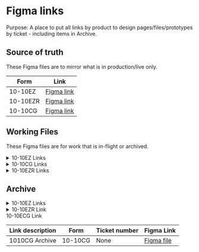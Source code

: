 # Figma links

Purpose: A place to put all links by product to design pages/files/prototypes by ticket - including items in Archive.


## Source of truth

These Figma files are to mirror what is in production/live only.

  
| Form  | Link  |
|-----------------------------------------------------------|-----------------| 
| 10-10EZ  | [Figma link](https://www.figma.com/design/W1cs6Gjx3MR5VU0EjurHLZ/10-10EZ-Production?node-id=0-1&t=cknMS2j1DvuifgUw-1) |
| 10-10EZR  | [Figma link](URL) | 
| 10-10CG  | [Figma link](https://www.figma.com/design/ZLGXh1HFssRudTJeX190Zg/10-10CG---Production-File?node-id=0-1&p=f&t=kIGzGs4cX2BvA7Ki-0) | 


## Working Files

These Figma files are for work that is in-flight or archived.

<details>


<summary>10-10EZ Links</summary>

| Link description  | Ticket number | Figma Link |
|-----------------------------------------------------------|-----------------|-----------------|-----------------| 
| CYOA Task List Prototypes (used for testing)  | [Research folder](https://github.com/department-of-veterans-affairs/va.gov-team/tree/master/products/health-care/application/va-application/research/2025-06-Task%20List%20and%20Traditional%20Form%20Unmoderated) | [Figma separate file](https://www.figma.com/design/0DGvBhCaSMf6WH1ofSw35y/10-10EZ---CYOA-Task-List---Prototypes---Study--?node-id=1-111&t=Maa2LwG2WyLwzvFw-0) |
| CYOA Task List Exploration  | [Ticket](url) | [Figma separate file](https://www.figma.com/design/gQfpIymox9UgkBSwlZXUhy/10-10EZ---Working-File---EPIC-CYOA?node-id=0-1&p=f&t=Maa2LwG2WyLwzvFw-0) |
| Print PDF - Confirmation page and Reivew Alert | [104471](url) and [108132](url) | [Figma designs](https://www.figma.com/design/UljiHam46o5DItC5iDgmPd/10-10EZ-Working-File?node-id=8542-43880) and [nested error alert](https://www.figma.com/design/UljiHam46o5DItC5iDgmPd/10-10EZ-Working-File?node-id=9109-13829) |
| Toxic Exposure brancing logic | [89059](url) | [Figma designs](https://www.figma.com/design/UljiHam46o5DItC5iDgmPd/10-10EZ-Working-File?node-id=5148-33527) |
| Toxic Exposure content updates  | [81910](https://app.zenhub.com/workspaces/10-10-health-apps-5fff0cfd1462b6000e320fc7/issues/gh/department-of-veterans-affairs/va.gov-team/81910) | [Figma designs](https://www.figma.com/design/UljiHam46o5DItC5iDgmPd/10-10EZ?node-id=0-7191) |
| Facility page discovery  | [84027](https://app.zenhub.com/workspaces/10-10-health-apps-5fff0cfd1462b6000e320fc7/issues/gh/department-of-veterans-affairs/va.gov-team/84027) | [Figma designs](https://www.figma.com/design/UljiHam46o5DItC5iDgmPd/10-10EZ?node-id=3831-40050) |
| Toxic exposure questions  | [73671](https://app.zenhub.com/workspaces/10-10-health-apps-5fff0cfd1462b6000e320fc7/issues/gh/department-of-veterans-affairs/va.gov-team/73671) | [Figma designs](https://www.figma.com/design/UljiHam46o5DItC5iDgmPd/10-10EZ?node-id=450-19244) |
| Registration NEW Epic File  | _Figma clean up Spring 2025 - use over links below_| [Figma separate file](https://www.figma.com/design/Xxb3pTTOmE6pU5S6bqNbxP/10-10EZ---EPIC---Registration?node-id=0-1&p=f&t=Maa2LwG2WyLwzvFw-0) |
| Registration MVP designs  | [80831](https://app.zenhub.com/workspaces/10-10-health-apps-5fff0cfd1462b6000e320fc7/issues/gh/department-of-veterans-affairs/va.gov-team/80831) | [Figma designs](https://www.figma.com/design/UljiHam46o5DItC5iDgmPd/10-10EZ?node-id=3025-106249) |
| TERA "other" field - Temp hint error text  | [80265](https://app.zenhub.com/workspaces/10-10-health-apps-5fff0cfd1462b6000e320fc7/issues/gh/department-of-veterans-affairs/va.gov-team/80265) | [Figma designs](https://www.figma.com/design/UljiHam46o5DItC5iDgmPd/10-10EZ?node-id=2922-45151) |
| Dependents education expenses  | [70857](https://app.zenhub.com/workspaces/10-10-health-apps-5fff0cfd1462b6000e320fc7/issues/gh/department-of-veterans-affairs/va.gov-team/70857) | [Figma designs](https://www.figma.com/design/UljiHam46o5DItC5iDgmPd/10-10EZ?node-id=0-12040) |
| Enhanced eligibility - Content update | [79828](https://app.zenhub.com/workspaces/10-10-health-apps-5fff0cfd1462b6000e320fc7/issues/gh/department-of-veterans-affairs/va.gov-team/79828) | [Figma designs](https://www.figma.com/design/UljiHam46o5DItC5iDgmPd/10-10EZ?node-id=2718-9469) |
| Enhanced eligibility - Missing content | [74814](https://app.zenhub.com/workspaces/10-10-health-apps-5fff0cfd1462b6000e320fc7/issues/gh/department-of-veterans-affairs/va.gov-team/79828) | [Figma designs](https://www.figma.com/design/UljiHam46o5DItC5iDgmPd/10-10EZ?node-id=792-30418) |
| ES Statuses on intro page | [77694](https://app.zenhub.com/workspaces/10-10-health-apps-5fff0cfd1462b6000e320fc7/issues/gh/department-of-veterans-affairs/va.gov-team/77694) | [Figma designs](https://www.figma.com/design/UljiHam46o5DItC5iDgmPd/10-10EZ?node-id=2136-126692) |
| File upload  | [49495](https://app.zenhub.com/workspaces/10-10-health-apps-5fff0cfd1462b6000e320fc7/issues/gh/department-of-veterans-affairs/va.gov-team/49495) | [Figma designs](https://www.figma.com/design/UljiHam46o5DItC5iDgmPd/10-10EZ?node-id=0-40851) |
| Intro page  | [69447](https://app.zenhub.com/workspaces/10-10-health-apps-5fff0cfd1462b6000e320fc7/issues/gh/department-of-veterans-affairs/va.gov-team/69447) | [Figma designs](https://www.figma.com/design/UljiHam46o5DItC5iDgmPd/10-10EZ?node-id=0-16200) |
| Registration MVP detailed user flows  | [72308](https://app.zenhub.com/workspaces/10-10-health-apps-5fff0cfd1462b6000e320fc7/issues/gh/department-of-veterans-affairs/va.gov-team/72308) | [Figma designs](https://www.figma.com/design/UljiHam46o5DItC5iDgmPd/10-10EZ?node-id=86-36817) |
| Registraton only flows - Early explore | [65659](https://app.zenhub.com/workspaces/10-10-health-apps-5fff0cfd1462b6000e320fc7/issues/gh/department-of-veterans-affairs/va.gov-team/65659) | [Figma designs](https://www.figma.com/design/UljiHam46o5DItC5iDgmPd/10-10EZ?node-id=0-27736) |
| SIGI - unauthenticated  | [46904](https://app.zenhub.com/workspaces/10-10-health-apps-5fff0cfd1462b6000e320fc7/issues/gh/department-of-veterans-affairs/va.gov-team/46904) | [Figma designs](https://www.figma.com/design/UljiHam46o5DItC5iDgmPd/10-10EZ?node-id=0-68371) |
| SIP - Dependents review page  | [70217](https://app.zenhub.com/workspaces/10-10-health-apps-5fff0cfd1462b6000e320fc7/issues/gh/department-of-veterans-affairs/va.gov-team/70217) | [Figma designs](https://www.figma.com/design/UljiHam46o5DItC5iDgmPd/10-10EZ?node-id=0-13663) |
| Short form flow  | [27679](https://app.zenhub.com/workspaces/10-10-health-apps-5fff0cfd1462b6000e320fc7/issues/gh/department-of-veterans-affairs/va.gov-team/27679) | [Figma designs](https://www.figma.com/design/UljiHam46o5DItC5iDgmPd/10-10EZ?node-id=0-67659) |

</details>

<details>

<summary>10-10CG Links</summary>

| Link description | Form | Ticket number | Figma Link |
|-----------------------------------------------------------|-----------------|-----------------|-----------------| 
| Paper form updates | 10-10CG | [78493](https://app.zenhub.com/workspaces/10-10-health-apps-5fff0cfd1462b6000e320fc7/issues/gh/department-of-veterans-affairs/va.gov-team/78493) | [Figma designs](https://www.figma.com/design/TxXD5bGUOhbHHWLb85GPjK/10-10CG?node-id=376-15166) |
| List-and-loop exploration | 10-10CG | [83290](https://app.zenhub.com/workspaces/10-10-health-apps-5fff0cfd1462b6000e320fc7/issues/gh/department-of-veterans-affairs/va.gov-team/83290) | [Figma designs](https://www.figma.com/design/TxXD5bGUOhbHHWLb85GPjK/10-10CG?node-id=1251-29793) |
| Content SME Review | 10-10CG | [83393](https://app.zenhub.com/workspaces/10-10-health-apps-5fff0cfd1462b6000e320fc7/issues/gh/department-of-veterans-affairs/va.gov-team/83393) | [Figma designs](https://www.figma.com/design/TxXD5bGUOhbHHWLb85GPjK/10-10CG?node-id=1214-25163) |
| Facility selection | 10-10CG | [19433](https://app.zenhub.com/workspaces/10-10-health-apps-5fff0cfd1462b6000e320fc7/issues/gh/department-of-veterans-affairs/va.gov-team/19433) | [Figma designs](https://www.figma.com/design/TxXD5bGUOhbHHWLb85GPjK/10-10CG?node-id=0-5034) |
| Upload file | 10-10CG | [49495](https://app.zenhub.com/workspaces/10-10-health-apps-5fff0cfd1462b6000e320fc7/issues/gh/department-of-veterans-affairs/va.gov-team/49495) | [Figma designs](https://www.figma.com/design/TxXD5bGUOhbHHWLb85GPjK/10-10CG?node-id=0-11514) |
| Caregiver information | 10-10CG | None | [Figma designs](https://www.figma.com/design/TxXD5bGUOhbHHWLb85GPjK/10-10CG?node-id=0-11595) |
| Document Upload + Progressive Flows | 10-10CG | None | [Figma designs](https://www.figma.com/design/TxXD5bGUOhbHHWLb85GPjK/10-10CG?node-id=0-16246) |
| 2023 Label Improvements | 10-10CG | None | [Figma designs](https://www.figma.com/design/TxXD5bGUOhbHHWLb85GPjK/10-10CG?node-id=0-13641) |
| Backend diagram | 10-10CG | None | [Figma designs](https://www.figma.com/design/TxXD5bGUOhbHHWLb85GPjK/10-10CG?node-id=0-16295) |
| Intro page | 10-10CG | [50609](https://app.zenhub.com/workspaces/10-10-health-apps-5fff0cfd1462b6000e320fc7/issues/gh/department-of-veterans-affairs/va.gov-team/50609) | [Figma designs](https://www.figma.com/design/TxXD5bGUOhbHHWLb85GPjK/10-10CG?node-id=0-11313) |
| Primary Caregiver (1 required) Benefits | 10-10CG | None | [Figma designs](https://www.figma.com/design/TxXD5bGUOhbHHWLb85GPjK/10-10CG?node-id=0-11992) |
| R3 Legal rep signature before review | 10-10CG | None | [Figma designs](https://www.figma.com/design/TxXD5bGUOhbHHWLb85GPjK/10-10CG?node-id=0-14783) |
| Submission Confirmation | 10-10CG | [42322](https://app.zenhub.com/workspaces/10-10-health-apps-5fff0cfd1462b6000e320fc7/issues/gh/department-of-veterans-affairs/va.gov-team/50609) | [Figma designs](https://www.figma.com/design/TxXD5bGUOhbHHWLb85GPjK/10-10CG?node-id=0-11408) |

</details>

<details>

<summary>10-10EZR Links</summary>

| Link description | Form | Ticket number | Figma Link |
|-----------------------------------------------------------|-----------------|-----------------|-----------------| 
| Supporting documents for TERA | 10-10EZR | [78600](https://app.zenhub.com/workspaces/10-10-health-apps-5fff0cfd1462b6000e320fc7/issues/gh/department-of-veterans-affairs/va.gov-team/78600) | [Figma designs](https://www.figma.com/design/tggcJk382w9yQ0ElwKfh3N/10-10EZR?node-id=3049-63221) |
| Contact info EZR v2 | 10-10EZR | [82161](https://app.zenhub.com/workspaces/10-10-health-apps-5fff0cfd1462b6000e320fc7/issues/gh/department-of-veterans-affairs/va.gov-team/82161) | [Figma designs](https://www.figma.com/design/tggcJk382w9yQ0ElwKfh3N/10-10EZR?node-id=2861-110463) |
| Toxic exposure (TERA) additions | 10-10EZR | [74303](https://app.zenhub.com/workspaces/10-10-health-apps-5fff0cfd1462b6000e320fc7/issues/gh/department-of-veterans-affairs/va.gov-team/74303) | [Figma designs](https://www.figma.com/design/tggcJk382w9yQ0ElwKfh3N/10-10EZR?node-id=1244-2395) |
| Read-only Financial Info | 10-10EZR | Needs ticket | [Figma designs](https://www.figma.com/design/tggcJk382w9yQ0ElwKfh3N/10-10EZR?node-id=1507-2395) |
| Secondary nav | 10-10EZR | [84959](https://app.zenhub.com/workspaces/10-10-health-apps-5fff0cfd1462b6000e320fc7/issues/gh/department-of-veterans-affairs/va.gov-team/84959) | [Figma designs](https://www.figma.com/design/tggcJk382w9yQ0ElwKfh3N/10-10EZR?node-id=3717-17021) |
| Choose your adventure flow | 10-10EZR | [77911](https://app.zenhub.com/workspaces/10-10-health-apps-5fff0cfd1462b6000e320fc7/issues/gh/department-of-veterans-affairs/va.gov-team/77911) | [Figma designs](https://www.figma.com/design/tggcJk382w9yQ0ElwKfh3N/10-10EZR?node-id=1839-2395) |
| Confirmation flow | 10-10EZR | [68381](https://app.zenhub.com/workspaces/10-10-health-apps-5fff0cfd1462b6000e320fc7/issues/gh/department-of-veterans-affairs/va.gov-team/68381) | [Figma designs](https://www.figma.com/design/tggcJk382w9yQ0ElwKfh3N/10-10EZR?node-id=1494-71557) |
| Emergency contact/Next of kin | 10-10EZR | [68375](https://app.zenhub.com/workspaces/10-10-health-apps-5fff0cfd1462b6000e320fc7/issues/gh/department-of-veterans-affairs/va.gov-team/68375) | [Figma designs](https://www.figma.com/design/tggcJk382w9yQ0ElwKfh3N/10-10EZR?node-id=0-11540) |
| EZR audit | 10-10EZR | [75154](https://app.zenhub.com/workspaces/10-10-health-apps-5fff0cfd1462b6000e320fc7/issues/gh/department-of-veterans-affairs/va.gov-team/75154) | [Figma designs](https://www.figma.com/design/tggcJk382w9yQ0ElwKfh3N/10-10EZR?node-id=1442-19526) |
| Military info in EZR | 10-10EZR | [75441](https://app.zenhub.com/workspaces/10-10-health-apps-5fff0cfd1462b6000e320fc7/issues/gh/department-of-veterans-affairs/va.gov-team/75441) | [Figma designs](https://www.figma.com/design/tggcJk382w9yQ0ElwKfh3N/10-10EZR?node-id=1272-99708) |
| Notify dependent | 10-10EZR | [71386](https://app.zenhub.com/workspaces/10-10-health-apps-5fff0cfd1462b6000e320fc7/issues/gh/department-of-veterans-affairs/va.gov-team/71386) | [Figma designs](https://www.figma.com/design/tggcJk382w9yQ0ElwKfh3N/10-10EZR?node-id=363-19165) |
| Preferred facility | 10-10EZR | [72849](https://app.zenhub.com/workspaces/10-10-health-apps-5fff0cfd1462b6000e320fc7/issues/gh/department-of-veterans-affairs/va.gov-team/72849) | [Figma designs](https://www.figma.com/design/tggcJk382w9yQ0ElwKfh3N/10-10EZR?node-id=679-3884) |
| EZR v2 | 10-10EZR | None | [Figma designs](https://www.figma.com/design/tggcJk382w9yQ0ElwKfh3N/10-10EZR?node-id=1091-32802) |

</details>

## Archive

<details> 
  
<summary>10-10EZ Links</summary>

| Link description | Form | Ticket number | Figma Link |
|-----------------------------------------------------------|-----------------|-----------------|-----------------| 
| 1010EZ: Print/Save | 10-10EZ | [61748](https://app.zenhub.com/workspaces/10-10-health-apps-5fff0cfd1462b6000e320fc7/issues/gh/department-of-veterans-affairs/va.gov-team/61748) | [Figma designs](https://www.figma.com/design/NyfaJz57FJNftF7fFxLvAP/10-10EZ-Archive?node-id=1-11) |
| Headline radio discovery | 10-10EZ | [56801](https://app.zenhub.com/workspaces/10-10-health-apps-5fff0cfd1462b6000e320fc7/issues/gh/department-of-veterans-affairs/va.gov-team/56801) | [Figma designs](https://www.figma.com/design/NyfaJz57FJNftF7fFxLvAP/10-10EZ-Archive?node-id=1-485) |
| Household information | 10-10EZ | [41403](https://app.zenhub.com/workspaces/10-10-health-apps-5fff0cfd1462b6000e320fc7/issues/gh/department-of-veterans-affairs/va.gov-team/41403) | [Figma designs](https://www.figma.com/design/NyfaJz57FJNftF7fFxLvAP/10-10EZ-Archive?node-id=1-8030) |
| Household wireflow | 10-10EZ | [41403](https://app.zenhub.com/workspaces/10-10-health-apps-5fff0cfd1462b6000e320fc7/issues/gh/department-of-veterans-affairs/va.gov-team/41403) | [Figma designs](https://www.figma.com/design/NyfaJz57FJNftF7fFxLvAP/10-10EZ-Archive?node-id=1-42615) |
| Introduction pages variations | 10-10EZ | [47707](https://app.zenhub.com/workspaces/10-10-health-apps-5fff0cfd1462b6000e320fc7/issues/gh/department-of-veterans-affairs/va.gov-team/47707) | [Figma designs](https://www.figma.com/design/NyfaJz57FJNftF7fFxLvAP/10-10EZ-Archive?node-id=1-43552) |
| PACT deadline alerts | 10-10EZ | [65524](https://app.zenhub.com/workspaces/10-10-health-apps-5fff0cfd1462b6000e320fc7/issues/gh/department-of-veterans-affairs/va.gov-team/65524) | [Figma designs](https://www.figma.com/design/NyfaJz57FJNftF7fFxLvAP/10-10EZ-Archive?node-id=1-46804) |
| Priority group wireframes | 10-10EZ | [60643](https://app.zenhub.com/workspaces/10-10-health-apps-5fff0cfd1462b6000e320fc7/issues/gh/department-of-veterans-affairs/va.gov-team/60643) | [Figma designs](https://www.figma.com/design/NyfaJz57FJNftF7fFxLvAP/10-10EZ-Archive?node-id=1-47112) |
| Review disclosure | 10-10EZ | [56847](https://app.zenhub.com/workspaces/10-10-health-apps-5fff0cfd1462b6000e320fc7/issues/gh/department-of-veterans-affairs/va.gov-team/56847) | [Figma designs](https://www.figma.com/design/NyfaJz57FJNftF7fFxLvAP/10-10EZ-Archive?node-id=1-52024) |
| Intro screener question | 10-10EZ | [62534](https://app.zenhub.com/workspaces/10-10-health-apps-5fff0cfd1462b6000e320fc7/issues/gh/department-of-veterans-affairs/va.gov-team/62534) | [Figma designs](https://www.figma.com/design/NyfaJz57FJNftF7fFxLvAP/10-10EZ-Archive?node-id=1-54498) |

</details>

<details> 
  
<summary>10-10EZR Link</summary>

| Link description | Form | Ticket number | Figma Link |
|-----------------------------------------------------------|-----------------|-----------------|-----------------| 
| 1010EZR Archive | 10-10EZR | None | [Figma designs](https://www.figma.com/design/qDznQyhF41iq4vcWlsdufd/10-10EZR-%5BARCHIVE%5D?node-id=0-1&t=TC9Lv8q2PUg6ZCvo-1) |

</details>

<summary>10-10ECG Link</summary>

| Link description | Form | Ticket number | Figma Link |
|-----------------------------------------------------------|-----------------|-----------------|-----------------| 
| 1010CG Archive | 10-10CG | None | [Figma file](https://www.figma.com/design/z4ZzdVvDIEgZxc0D5BOSVs/10-10CG---Archive-File?node-id=0-1&p=f&t=QCoWeW5rfbeFypuN-0) |

</details>
